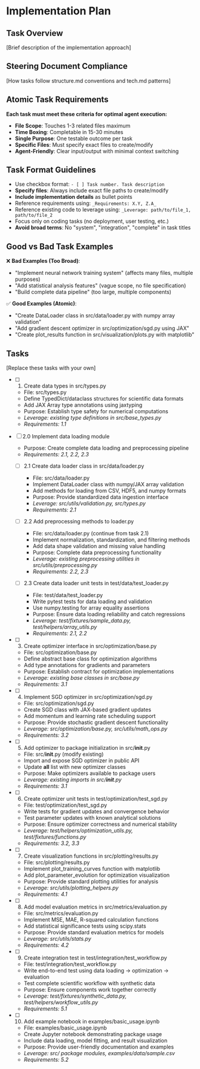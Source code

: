 # Implementation Plan

## Task Overview
[Brief description of the implementation approach]

## Steering Document Compliance
[How tasks follow structure.md conventions and tech.md patterns]

## Atomic Task Requirements
**Each task must meet these criteria for optimal agent execution:**
- **File Scope**: Touches 1-3 related files maximum
- **Time Boxing**: Completable in 15-30 minutes
- **Single Purpose**: One testable outcome per task
- **Specific Files**: Must specify exact files to create/modify
- **Agent-Friendly**: Clear input/output with minimal context switching

## Task Format Guidelines
- Use checkbox format: `- [ ] Task number. Task description`
- **Specify files**: Always include exact file paths to create/modify
- **Include implementation details** as bullet points
- Reference requirements using: `_Requirements: X.Y, Z.A_`
- Reference existing code to leverage using: `_Leverage: path/to/file_1, path/to/file_2`
- Focus only on coding tasks (no deployment, user testing, etc.)
- **Avoid broad terms**: No "system", "integration", "complete" in task titles

## Good vs Bad Task Examples
❌ **Bad Examples (Too Broad)**:
- "Implement neural network training system" (affects many files, multiple purposes)
- "Add statistical analysis features" (vague scope, no file specification)
- "Build complete data pipeline" (too large, multiple components)

✅ **Good Examples (Atomic)**:
- "Create DataLoader class in src/data/loader.py with numpy array validation"
- "Add gradient descent optimizer in src/optimization/sgd.py using JAX"
- "Create plot_results function in src/visualization/plots.py with matplotlib"

## Tasks

[Replace these tasks with your own]

- [ ] 1. Create data types in src/types.py
  - File: src/types.py
  - Define TypedDict/dataclass structures for scientific data formats
  - Add JAX Array type annotations using jaxtyping
  - Purpose: Establish type safety for numerical computations
  - _Leverage: existing type definitions in src/base_types.py_
  - _Requirements: 1.1_

- [ ] 2.0 Implement data loading module
  - Purpose: Create complete data loading and preprocessing pipeline
  - _Requirements: 2.1, 2.2, 2.3_

  - [ ] 2.1 Create data loader class in src/data/loader.py
    - File: src/data/loader.py
    - Implement DataLoader class with numpy/JAX array validation
    - Add methods for loading from CSV, HDF5, and numpy formats
    - Purpose: Provide standardized data ingestion interface
    - _Leverage: src/utils/validation.py, src/types.py_
    - _Requirements: 2.1_

  - [ ] 2.2 Add preprocessing methods to loader.py
    - File: src/data/loader.py (continue from task 2.1)
    - Implement normalization, standardization, and filtering methods
    - Add data shape validation and missing value handling
    - Purpose: Complete data preprocessing functionality
    - _Leverage: existing preprocessing utilities in src/utils/preprocessing.py_
    - _Requirements: 2.2, 2.3_

  - [ ] 2.3 Create data loader unit tests in test/data/test_loader.py
    - File: test/data/test_loader.py
    - Write pytest tests for data loading and validation
    - Use numpy.testing for array equality assertions
    - Purpose: Ensure data loading reliability and catch regressions
    - _Leverage: test/fixtures/sample_data.py, test/helpers/array_utils.py_
    - _Requirements: 2.1, 2.2_

- [ ] 3. Create optimizer interface in src/optimization/base.py
  - File: src/optimization/base.py
  - Define abstract base class for optimization algorithms
  - Add type annotations for gradients and parameters
  - Purpose: Establish contract for optimization implementations
  - _Leverage: existing base classes in src/base.py_
  - _Requirements: 3.1_

- [ ] 4. Implement SGD optimizer in src/optimization/sgd.py
  - File: src/optimization/sgd.py
  - Create SGD class with JAX-based gradient updates
  - Add momentum and learning rate scheduling support
  - Purpose: Provide stochastic gradient descent functionality
  - _Leverage: src/optimization/base.py, src/utils/math_ops.py_
  - _Requirements: 3.2_

- [ ] 5. Add optimizer to package initialization in src/__init__.py
  - File: src/__init__.py (modify existing)
  - Import and expose SGD optimizer in public API
  - Update __all__ list with new optimizer classes
  - Purpose: Make optimizers available to package users
  - _Leverage: existing imports in src/__init__.py_
  - _Requirements: 3.1_

- [ ] 6. Create optimizer unit tests in test/optimization/test_sgd.py
  - File: test/optimization/test_sgd.py
  - Write tests for gradient updates and convergence behavior
  - Test parameter updates with known analytical solutions
  - Purpose: Ensure optimizer correctness and numerical stability
  - _Leverage: test/helpers/optimization_utils.py, test/fixtures/functions.py_
  - _Requirements: 3.2, 3.3_

- [ ] 7. Create visualization functions in src/plotting/results.py
  - File: src/plotting/results.py
  - Implement plot_training_curves function with matplotlib
  - Add plot_parameter_evolution for optimization visualization
  - Purpose: Provide standard plotting utilities for analysis
  - _Leverage: src/utils/plotting_helpers.py_
  - _Requirements: 4.1_

- [ ] 8. Add model evaluation metrics in src/metrics/evaluation.py
  - File: src/metrics/evaluation.py
  - Implement MSE, MAE, R-squared calculation functions
  - Add statistical significance tests using scipy.stats
  - Purpose: Provide standard evaluation metrics for models
  - _Leverage: src/utils/stats.py_
  - _Requirements: 4.2_

- [ ] 9. Create integration test in test/integration/test_workflow.py
  - File: test/integration/test_workflow.py
  - Write end-to-end test using data loading → optimization → evaluation
  - Test complete scientific workflow with synthetic data
  - Purpose: Ensure components work together correctly
  - _Leverage: test/fixtures/synthetic_data.py, test/helpers/workflow_utils.py_
  - _Requirements: 5.1_

- [ ] 10. Add example notebook in examples/basic_usage.ipynb
  - File: examples/basic_usage.ipynb
  - Create Jupyter notebook demonstrating package usage
  - Include data loading, model fitting, and result visualization
  - Purpose: Provide user-friendly documentation and examples
  - _Leverage: src/ package modules, examples/data/sample.csv_
  - _Requirements: 5.2_
